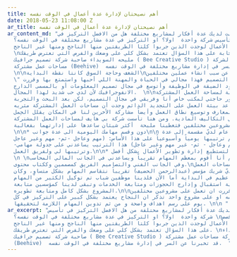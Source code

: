 ```yaml
---
title: أهم نصيحتان لإدارة عدة أعمال في الوقت نفسه
date: 2018-05-23 11:08:00 Z
ar_title: أهم نصيحتان لإدارة عدة أعمال في الوقت نفسه
ar_content_md: "في حال كانت لديك عدة أفكار لمشاريع مختلفة هل من الافضل التركيز في
  تأسيس شركة واحدة  اولا؟ او التركيز في عدة مشاريع مختلفة في الوقت نفسه؟ \nلو بحثت
  في قصص رواد الأعمال لوجدت الذين جربوا كلتا الطريقتين منها الناجح ومنها غير الناجح.
  \nفالإجابة على هذا السؤال تعتمد بشكل كلي على وضعك والفرص التي تعترض طريقك. \nوقصة
  مليحه السويداء صاحبة شركة تصميم جرافيك ( Bee Creative Studio ) و مؤسس شريك لشركة
  مساحات عمل مشتركة (Beehive)  قد تخبرنا عن السر في إدارة مشاريع مختلفة في الوقت نفسه.
  \n\nالشغف وحاجة السوق كانتا نقطة البداية\nتقول مليحة عن سبب انشاء عملين مختلفين
  \" بالنسبة لشركة التصميم فهذا مجالي في الحياة والمهنة اللي أحبها واستمتع بها وقررت
  إني اخرج من الحدود الضيقة في الوظيفة وأتوسع في مجال تصميم المعلومات أو بالمسمى الدارج
  الانفوجرافيك لأن لدي حب شديد لهذا المجال.  \n\nأما بالنسبة لمساحة العمل المشتركة
  فبدأت عند ظهور حاجتي لمكتب خاص أنا وفريقي في مجال التصميم، لكن بعد البحث والتجربة
  عن أفضل مكان يساعد بيئة العمل على التجديد الدائم وجدت أن مساحات العمل المشتركة مثريه
  من ناحية المعارف وتوسيع نطاق العمل وأيضاً مشاركة الأخرين لنا في المكان يقلل الحِمل
  الكبير في التكاليف المادية. ومن هنا تأسست شركة بي هايف لمساحات العمل المشتركة.\"\nأما
  عن كيفية إدارة مشروعين مختلفين فتعطينا مليحة  أكثر شيئان ساعدها على إدارتهما بفعالية:
  \n\n* دون وقسم مهامك اليومية الى عدة جوانب\n\n الإدارة بشكل عام لديّ مقسمة إلى عدة
  جوانب ويتم ترتيبها يومياً وأسبوعياً على هذا الأساس: (مهم وعاجل -ثم- مهم وغير عاجل
  -ثم- غير مهم وعاجل - ثم- غير مهم وغير عاجل) هذا الترتيب يساعدني على جدولة مهامي
  وترتيبها لي ولفريق العمل.\n\n* استعن بالغير لتستطيع إدارة وتطوير الأعمال بشكل أفضل
  \n \nفي شركة التصميم أنا أقوم بمعظم المهام تقريباً ويساعدني في الجانب المالي المحاسب،
  وفي الجانب الفني والتصاميم الفريق كمصممين وككتاب محتوى.\nأما في شركة مساحات العمل
  المشتركة لديّ شريك مؤسس (عبدالرحمن الحضيف) تقريباً نتقاسم المهام بشكل متساوٍ، وكان
  يتطلب منا جهد عظيم في البداية أما الآن فلدينا موظفين شباب تم توكيل الكثير من المهام
  لهم من ناحية استقبال وإدارج الحجوزات ومتابعة الخدمات وتبقى لدينا كمؤسسين متابعة
  المشروع بشكل كامل ومتابعة تطويره.\n\nفي الختام سواءً  قررت ان تعمل على مشروعين مختلفين
  في الوقت نفسه او على مشروع واحد تذكر ان النجاح يعتمد بشكل كبير على التركيز في كل
  يوم على رسم اهداف واضحة و من ثم تدوين المهام اللازمة لتحقيقها. \n\n "
ar_excerpt: "في حال كان لديك عدة أفكار لمشاريع مختلفة من هل الافضل التركيز في تأسيس
  شركة واحدة  اولا؟ او التركيز في عدة مشاريع مختلفة في الوقت نفسه؟ \nلو بحثت في قصص
  رواد الأعمال لوجدت الذين جربوا كلتا الطريقتين منها الناجح ومنها غير الناجح. \nفالإجابة
  على هذا السؤال تعتمد بشكل كلي على وضعك والفرص التي تعترض طريقك. \nوقصة مليحه السويداء
  صاحبة شركة تصميم جرافيك ( Bee Creative Studio ) و مؤسس شريك لشركة مساحات عمل مشتركة
  (Beehive)  قد تخبرنا عن السر في إدارة مشاريع مختلفة في الوقت نفسه.  "
---
```


  